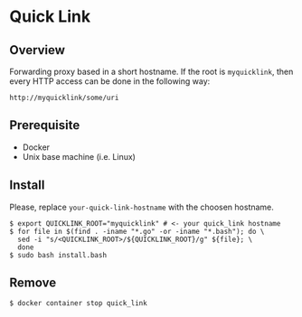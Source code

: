 # Quick Link

## Overview

Forwarding proxy based in a short hostname. If the root is `myquicklink`, then every HTTP access can be
done in the following way:

```
http://myquicklink/some/uri
```

## Prerequisite

* Docker
* Unix base machine (i.e. Linux)

## Install

Please, replace `your-quick-link-hostname` with the choosen hostname.

```
$ export QUICKLINK_ROOT="myquicklink" # <- your quick_link hostname
$ for file in $(find . -iname "*.go" -or -iname "*.bash"); do \
  sed -i "s/<QUICKLINK_ROOT>/${QUICKLINK_ROOT}/g" ${file}; \
  done
$ sudo bash install.bash
```

## Remove

```
$ docker container stop quick_link
```

